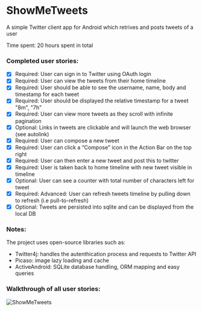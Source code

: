 ShowMeTweets
============

A simple Twitter client app for Android which retrives and posts tweets of a user

Time spent: 20 hours spent in total

### Completed user stories:

* [x] Required: User can sign in to Twitter using OAuth login
* [x] Required: User can view the tweets from their home timeline
* [x] Required: User should be able to see the username, name, body and timestamp for each tweet
* [x] Required: User should be displayed the relative timestamp for a tweet "8m", "7h"
* [x] Required: User can view more tweets as they scroll with infinite pagination
* [x] Optional: Links in tweets are clickable and will launch the web browser (see autolink)
* [x] Required: User can compose a new tweet
* [x] Required: User can click a “Compose” icon in the Action Bar on the top right
* [x] Required: User can then enter a new tweet and post this to twitter
* [x] Required: User is taken back to home timeline with new tweet visible in timeline
* [x] Optional: User can see a counter with total number of characters left for tweet
* [x] Required: Advanced: User can refresh tweets timeline by pulling down to refresh (i.e pull-to-refresh)
* [x] Optional: Tweets are persisted into sqlite and can be displayed from the local DB

### Notes:

The project uses open-source libraries such as:

- Twitter4j: handles the autenthication process and requests to Twitter API
- Picaso: image lazy loading and cache
- ActiveAndroid: SQLite database handling, ORM mapping and easy queries 

### Walkthrough of all user stories:

![ShowMeTweets](https://cloud.githubusercontent.com/assets/1507064/3376255/1a6b42c4-fbd3-11e3-9b62-7c1b5aedb161.gif)
